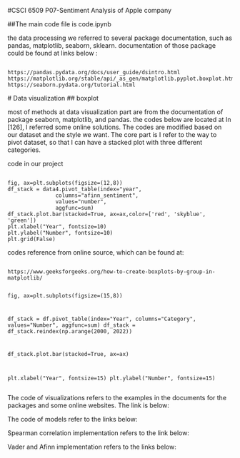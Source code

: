 #CSCI 6509 P07-Sentiment Analysis of Apple company

##The main code file is code.ipynb
<p> the data processing we referred to several package documentation, such as pandas, matplotlib, seaborn, sklearn.
     documentation of those package could be found at links below : </p>
<pre><code>
https://pandas.pydata.org/docs/user_guide/dsintro.html
https://matplotlib.org/stable/api/_as_gen/matplotlib.pyplot.boxplot.html
https://seaborn.pydata.org/tutorial.html
</code></pre>
# Data visualization 
## boxplot
<p> most of methods at data visualization part are from the documentation of package seaborn, matplotlib, and pandas. the codes below are located at In [126], I referred some online solutions. The codes are modified based on our dataset and the style we want. The core part is I refer to the way to pivot dataset, so that I can have a stacked plot with three different categories. </p>
<p>code in our project</p>
<pre><code>
fig, ax=plt.subplots(figsize=(12,8))
df_stack = data4.pivot_table(index="year",
               columns="afinn_sentiment", 
               values="number",
               aggfunc=sum)
df_stack.plot.bar(stacked=True, ax=ax,color=['red', 'skyblue', 'green'])
plt.xlabel("Year", fontsize=10)
plt.ylabel("Number", fontsize=10)
plt.grid(False)
</code></pre>

<p>codes reference from online source, which can be found at:</p> 
<pre><code>
https://www.geeksforgeeks.org/how-to-create-boxplots-by-group-in-matplotlib/

fig, ax=plt.subplots(figsize=(15,8))

df_stack = df.pivot_table(index="Year",
               columns="Category", 
               values="Number",
               aggfunc=sum)
df_stack = df_stack.reindex(np.arange(2000, 2022))

df_stack.plot.bar(stacked=True, ax=ax)

plt.xlabel("Year", fontsize=15)
plt.ylabel("Number", fontsize=15)
</code></pre>

<p> The code of visualizations refers to the examples in the documents for the packages and some online websites. The link is below: </p>
<https://seaborn.pydata.org/generated/seaborn.histplot.html>
<https://github.com/amueller/word_cloud/tree/master/examples>
<https://matplotlib.org/stable/api/_as_gen/matplotlib.axes.Axes.axhline.html>
<https://matplotlib.org/3.1.1/gallery/subplots_axes_and_figures/axhspan_demo.html#sphx-glr-gallery-subplots-axes-and-figures-axhspan-demo-py>
<https://matplotlib.org/stable/gallery/lines_bars_and_markers/timeline.html#sphx-glr-gallery-lines-bars-and-markers-timeline-py>
<https://matplotlib.org/stable/gallery/lines_bars_and_markers/barchart.html>

<p> The code of models refer to the links below: </p>
<https://scikit-learn.org/stable/modules/naive_bayes.html>
<https://scikit-learn.org/stable/modules/generated/sklearn.svm.LinearSVC.html#sklearn.svm.LinearSVC>
<https://scikit-learn.org/stable/modules/generated/sklearn.metrics.classification_report.html>
<https://scikit-learn.org/stable/modules/generated/sklearn.feature_extraction.text.TfidfVectorizer.html>
<https://scikit-learn.org/stable/modules/generated/sklearn.model_selection.train_test_split.html>


<p> Spearman correlation implementation refers to the link below: </p>
<https://docs.scipy.org/doc/scipy/reference/generated/scipy.stats.spearmanr.html>

<p> Vader and Afinn implementation refers to the links below: </p>
<https://www.geeksforgeeks.org/python-sentiment-analysis-using-vader>
<https://github.com/fnielsen/afinn>





